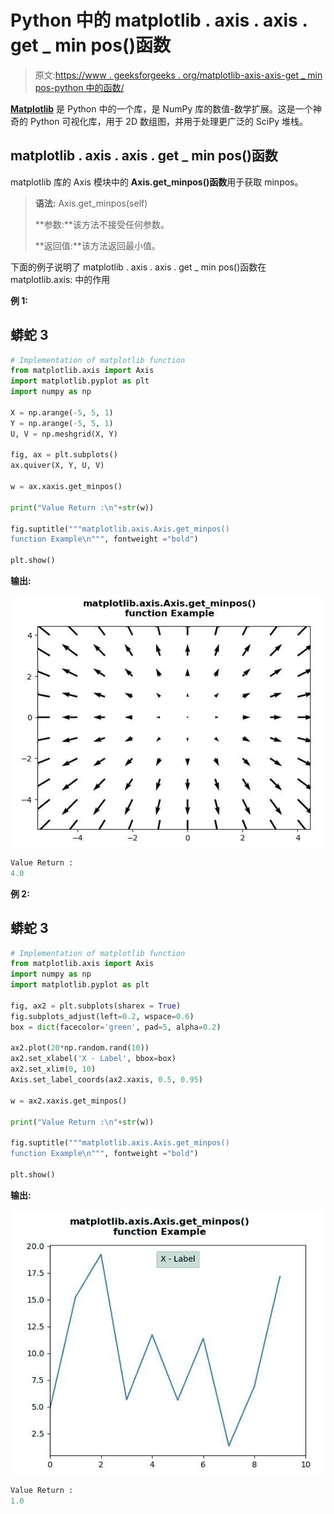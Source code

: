 # Python 中的 matplotlib . axis . axis . get _ min pos()函数

> 原文:[https://www . geeksforgeeks . org/matplotlib-axis-axis-get _ min pos-python 中的函数/](https://www.geeksforgeeks.org/matplotlib-axis-axis-get_minpos-function-in-python/)

[**Matplotlib**](https://www.geeksforgeeks.org/python-introduction-matplotlib/) 是 Python 中的一个库，是 NumPy 库的数值-数学扩展。这是一个神奇的 Python 可视化库，用于 2D 数组图，并用于处理更广泛的 SciPy 堆栈。

## matplotlib . axis . axis . get _ min pos()函数

matplotlib 库的 Axis 模块中的 **Axis.get_minpos()函数**用于获取 minpos。

> **语法:** Axis.get_minpos(self)
> 
> **参数:**该方法不接受任何参数。
> 
> **返回值:**该方法返回最小值。

下面的例子说明了 matplotlib . axis . axis . get _ min pos()函数在 matplotlib.axis:
中的作用

**例 1:**

## 蟒蛇 3

```py
# Implementation of matplotlib function
from matplotlib.axis import Axis
import matplotlib.pyplot as plt 
import numpy as np 

X = np.arange(-5, 5, 1) 
Y = np.arange(-5, 5, 1) 
U, V = np.meshgrid(X, Y) 

fig, ax = plt.subplots() 
ax.quiver(X, Y, U, V)

w = ax.xaxis.get_minpos() 

print("Value Return :\n"+str(w)) 

fig.suptitle("""matplotlib.axis.Axis.get_minpos()
function Example\n""", fontweight ="bold")  

plt.show()
```

**输出:**

![](img/9b15fe3fbcb73593b254f9645058d76f.png)

```py
Value Return :
4.0

```

**例 2:**

## 蟒蛇 3

```py
# Implementation of matplotlib function 
from matplotlib.axis import Axis
import numpy as np
import matplotlib.pyplot as plt

fig, ax2 = plt.subplots(sharex = True)
fig.subplots_adjust(left=0.2, wspace=0.6)
box = dict(facecolor='green', pad=5, alpha=0.2)

ax2.plot(20*np.random.rand(10))
ax2.set_xlabel('X - Label', bbox=box)
ax2.set_xlim(0, 10)
Axis.set_label_coords(ax2.xaxis, 0.5, 0.95)

w = ax2.xaxis.get_minpos() 

print("Value Return :\n"+str(w)) 

fig.suptitle("""matplotlib.axis.Axis.get_minpos()
function Example\n""", fontweight ="bold")  

plt.show()
```

**输出:**

![](img/bf23dbc75f001a2ce84fea0f72cc981e.png)

```py
Value Return :
1.0
```